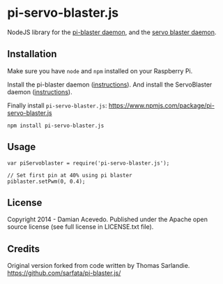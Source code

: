 pi-servo-blaster.js
===================

NodeJS library for the [pi-blaster daemon][pi-blaster], and the [servo blaster daemon][servo-blaster].

## Installation
    
Make sure you have `node` and `npm` installed on your Raspberry Pi.

Install the pi-blaster daemon ([instructions][pi-blaster]).
And install the ServoBlaster daemon ([instructions][servo-blaster]).

Finally install `pi-servo-blaster.js`:
    https://www.npmjs.com/package/pi-servo-blaster.js

    npm install pi-servo-blaster.js
    
## Usage

    var piServoblaster = require('pi-servo-blaster.js');
    
    // Set first pin at 40% using pi blaster
    piblaster.setPwm(0, 0.4);
    
## License

Copyright 2014 - Damian Acevedo. Published under the Apache open source license (see full license in LICENSE.txt file).

## Credits

Original version forked from code written by Thomas Sarlandie.
    https://github.com/sarfata/pi-blaster.js/

[pi-blaster]: https://github.com/sarfata/pi-blaster
[servo-blaster]: https://github.com/richardghirst/PiBits/tree/master/ServoBlaster